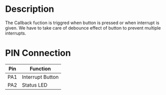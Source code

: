 # Description 
The Callback fuction is triggred when button is pressed or when interrupt is given. We have to take care of debounce effect of button to prevent multiple interrupts.

# PIN Connection 

|Pin | Function |
| ------ | ------ |
|PA1 | Interrupt Button| 
|PA2 | Status LED |